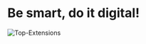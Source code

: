 # Be smart, do it digital!

<picture>
        <source media="(prefers-color-scheme: dark)" srcset="https://github-readme-stats.vercel.app/api/top-langs/?username=nikolay-st-d&custom_title=Languages&langs_count=5&hide_border=true&hide=html%23css%23MATLAB&theme=github_dark">
        <img src='https://github-readme-stats.vercel.app/api/top-langs/?username=nikolay-st-d&custom_title=Extensions&langs_count=3&hide_border=true&hide=html%23css%23MATLAB' alt='Top-Extensions'>
</picture>
